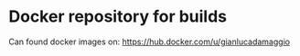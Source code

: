 # Docker repository for builds

Can found docker images on: https://hub.docker.com/u/gianlucadamaggio
